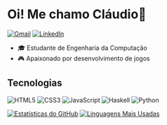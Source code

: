 
<h1>Oi! Me chamo Cláudio👋</h1>

[![Gmail](https://img.shields.io/badge/Gmail-D14836?style=for-the-badge&logo=gmail&logoColor=white)](mailto:claudiostn26@gmail.com)
[![LinkedIn](https://img.shields.io/badge/linkedin-%230077B5.svg?style=for-the-badge&logo=linkedin&logoColor=white)](https://www.linkedin.com/in/claudiostn/)

- 🎓 Estudante de Engenharia da Computação
- 🎮 Apaixonado por desenvolvimento de jogos

## Tecnologias
![HTML5](https://img.shields.io/badge/html5-%23E34F26.svg?style=for-the-badge&logo=html5&logoColor=white)
![CSS3](https://img.shields.io/badge/css3-%231572B6.svg?style=for-the-badge&logo=css3&logoColor=white)
![JavaScript](https://img.shields.io/badge/javascript-%23323330.svg?style=for-the-badge&logo=javascript&logoColor=%23F7DF1E)
![Haskell](https://img.shields.io/badge/Haskell-5e5086?style=for-the-badge&logo=haskell&logoColor=white)
![Python](https://img.shields.io/badge/python-3670A0?style=for-the-badge&logo=python&logoColor=ffdd54)

[![Estatísticas do GitHub](https://github-readme-stats.vercel.app/api?username=claudiostn&show_icons=true&theme=blue-white)](ttps://github.com/anuraghazra/github-readme-stats)
[![Linguagens Mais Usadas](https://github-readme-stats.vercel.app/api/top-langs/?username=claudiostn&theme=blue-white)](ttps://github.com/anuraghazra/github-readme-stats)

